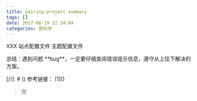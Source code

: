 ```yaml
---
title: pairing-project-summary
tags: []
date: 2017-06-19 22:34:04
categories: 密码学
---
```

<!-- more -->

<p id="div-border-left-yellow">XXX
  <span id="inline-blue">站点配置文件</span>
  <span id="inline-purple">主题配置文件</span>
</p>
<p id="div-border-top-red">总结：遇到问题 **bug**，一定要仔细查阅错误提示信息，遵守从上往下解决的方案。</p>
[//]: # ()  
<!---
![JDBC示意图](/img/jdbc.jpg)
{% note default %} # 1 (md partial supported) {% endnote %}
{% note primary %} # 2 (md partial supported) {% endnote %}
{% note success %} # 3 (md partial supported) {% endnote %}
{% note info %} # 4 (md partial supported) {% endnote %}
{% note warning %} # 5 (md partial supported) {% endnote %}
{% note danger %} # 6 (md partial supported) {% endnote %}
<blockquote class="blockquote-center"> # 完结</blockquote>
-->  
参考链接：
[1]()    
<blockquote class="blockquote-center">完</blockquote>